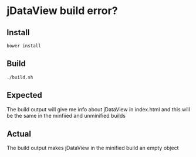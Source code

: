 # jDataView build error?

## Install

    bower install


## Build

    ./build.sh

## Expected

The build output will give me info about jDataView in index.html and this will be the same in the minfiied and unminified builds

## Actual

The build output makes jDataView in the minified build an empty object

